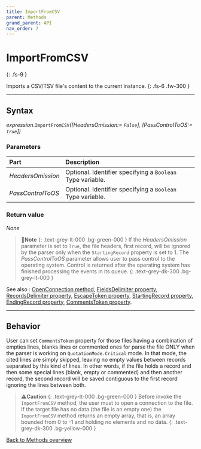 ```yaml
---
title: ImportFromCSV
parent: Methods
grand_parent: API
nav_order: 7
---
```


# ImportFromCSV
{: .fs-9 }

Imports a CSV/TSV file's content to the current instance.
{: .fs-6 .fw-300 }

---

## Syntax

*expression*.`ImportFromCSV`*(\[HeadersOmission:= `False`\], \[PassControlToOS:= `True`\])*

### Parameters

<table>
<thead>
<tr>
<th style="text-align: left;">Part</th>
<th style="text-align: left;">Description</th>
</tr>
</thead>
<tbody>
<tr>
<td style="text-align: left;"><em>HeadersOmission</em></td>
<td style="text-align: left;">Optional. Identifier specifying a <code>Boolean</code> Type variable.</td>
</tr>
<tr>
<td style="text-align: left;"><em>PassControlToOS</em></td>
<td style="text-align: left;">Optional. Identifier specifying a <code>Boolean</code> Type variable.</td>
</tr>
</tbody>
</table>

### Return value

_None_

>📝**Note**
>{: .text-grey-lt-000 .bg-green-000 }
>If the *HeadersOmission* parameter is set to `True`, the file headers, first record, will be ignored by the parser only when the `StartingRecord` property is set to 1. 
>The *PassControlToOS* parameter allows user to pass control to the operating system. Control is returned after the operating system has finished processing the events in its queue.
{: .text-grey-dk-300 .bg-grey-lt-000 }

See also
: [OpenConnection method](https://ws-garcia.github.io/VBA-CSV-interface/api/methods/openconnection.html), [FieldsDelimiter property](https://ws-garcia.github.io/VBA-CSV-interface/api/properties/fieldsdelimiter.html), [RecordsDelimiter property](https://ws-garcia.github.io/VBA-CSV-interface/api/properties/recordsdelimiter.html), [EscapeToken property](https://ws-garcia.github.io/VBA-CSV-interface/api/properties/escapetoken.html), [StartingRecord property](https://ws-garcia.github.io/VBA-CSV-interface/api/properties/startingrecord.html), [EndingRecord property](https://ws-garcia.github.io/VBA-CSV-interface/api/properties/endingrecord.html), [CommentsToken property](https://ws-garcia.github.io/VBA-CSV-interface/api/properties/commentstoken.html).

---

## Behavior

User can set `CommentsToken` property for those files having a combination of empties lines, blanks lines or commented ones for parse the file ONLY when the parser is working on `QuotationMode.Critical` mode. In that mode, the cited lines are simply skipped, leaving no empty values between records separated by this kind of lines. In other words, if the file holds a record and then some special lines (blank, empty or commented) and then another record, the second record will be saved contiguous to the first record ignoring the lines between both.

>⚠️**Caution**
>{: .text-grey-lt-000 .bg-green-000 }
>Before invoke the `ImportFromCSV` method, the user must to open a connection to the file. If the target file has no data (the file is an empty one) the `ImportFromCSV` method returns an empty array, that is, an array bounded from 0 to -1 and holding no elements and no data.
{: .text-grey-dk-300 .bg-yellow-000 }

[Back to Methods overview](https://ws-garcia.github.io/VBA-CSV-interface/api/methods/)
